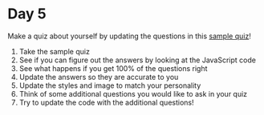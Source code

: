 # Day 5
Make a quiz about yourself by updating the questions in this [sample quiz](https://codepen.io/jmaxwell/pen/yWNjoz)!

1. Take the sample quiz
1. See if you can figure out the answers by looking at the JavaScript code
1. See what happens if you get 100% of the questions right
1. Update the answers so they are accurate to you
1. Update the styles and image to match your personality
1. Think of some additional questions you would like to ask in your quiz
1. Try to update the code with the additional questions!
